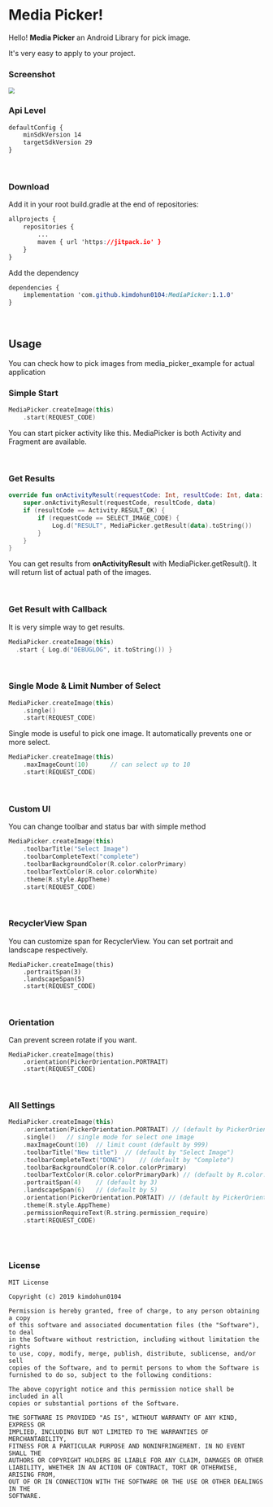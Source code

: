 # Media Picker!

Hello! **Media Picker** an Android Library for pick image.

It's very easy to apply to your project.



### Screenshot

<img src="https://user-images.githubusercontent.com/36754680/66700279-c3724a00-ed29-11e9-8604-d2c479ef5f68.png" style="zoom:75%;" />

<br>

### Api Level
```css
defaultConfig {
    minSdkVersion 14
    targetSdkVersion 29
}
```

<br>

### Download

 Add it in your root build.gradle at the end of repositories:

```css
allprojects {
	repositories {
		...
		maven { url 'https://jitpack.io' }
	}
}
```

 Add the dependency

```css
dependencies {
    implementation 'com.github.kimdohun0104:MediaPicker:1.1.0'
}
```

<br>

## Usage

 You can check how to pick images from media_picker_example for actual application

### Simple Start

```kotlin
MediaPicker.createImage(this)		
	.start(REQUEST_CODE)
```

You can start picker activity like this. MediaPicker is both Activity and Fragment are available. 

<br>

### Get Results

```kotlin
override fun onActivityResult(requestCode: Int, resultCode: Int, data: Intent?) {
	super.onActivityResult(requestCode, resultCode, data)
	if (resultCode == Activity.RESULT_OK) {
		if (requestCode == SELECT_IMAGE_CODE) {
			Log.d("RESULT", MediaPicker.getResult(data).toString())
		}
	}
}
```

 You can get results from **onActivityResult** with MediaPicker.getResult(). It will return list of actual path of the images.

<br>

### Get Result with Callback
 It is very simple way to get results.
 ```kotlin
MediaPicker.createImage(this)
   .start { Log.d("DEBUGLOG", it.toString()) }
 ```

<br>

### Single Mode & Limit Number of Select

```kotlin
MediaPicker.createImage(this)
	.single()
	.start(REQUEST_CODE)
```

  Single mode is useful to pick one image. It automatically prevents one or more select.

```kotlin
MediaPicker.createImage(this)
	.maxImageCount(10) 		// can select up to 10
	.start(REQUEST_CODE)
```

<br>

### Custom UI

 You can change toolbar and status bar with simple method

```kotlin
MediaPicker.createImage(this)
	.toolbarTitle("Select Image")
	.toolbarCompleteText("complete")
	.toolbarBackgroundColor(R.color.colorPrimary)
	.toolbarTextColor(R.color.colorWhite)
	.theme(R.style.AppTheme)
	.start(REQUEST_CODE)
```

<br>

### RecyclerView Span

 You can customize span for RecyclerView. You can set portrait and landscape respectively.

```
MediaPicker.createImage(this)
	.portraitSpan(3)
	.landscapeSpan(5)
	.start(REQUEST_CODE)
```

<br>

### Orientation

 Can prevent screen rotate if you want.

```
MediaPicker.createImage(this)
	.orientation(PickerOrientation.PORTRAIT)
	.start(REQUEST_CODE)
```

<br>

### All Settings

```kotlin
MediaPicker.createImage(this)
	.orientation(PickerOrientation.PORTRAIT) // (default by PickerOrientation.BOTH)
	.single()	// single mode for select one image
	.maxImageCount(10)	// limit count (default by 999)
	.toolbarTitle("New title")	// (default by "Select Image")
	.toolbarCompleteText("DONE")	// (default by "Complete")
	.toolbarBackgroundColor(R.color.colorPrimary)
	.toolbarTextColor(R.color.colorPrimaryDark)	// (default by R.color.colorWhite)
	.portraitSpan(4)	// (default by 3)
	.landscapeSpan(6)	// (default by 5)
	.orientation(PickerOrientation.PORTAIT)	// (default by PickerOrientation.BOTH)
	.theme(R.style.AppTheme)
	.permissionRequireText(R.string.permission_require)
	.start(REQUEST_CODE)
```

<br>


<br>



### License

```
MIT License

Copyright (c) 2019 kimdohun0104

Permission is hereby granted, free of charge, to any person obtaining a copy
of this software and associated documentation files (the "Software"), to deal
in the Software without restriction, including without limitation the rights
to use, copy, modify, merge, publish, distribute, sublicense, and/or sell
copies of the Software, and to permit persons to whom the Software is
furnished to do so, subject to the following conditions:

The above copyright notice and this permission notice shall be included in all
copies or substantial portions of the Software.

THE SOFTWARE IS PROVIDED "AS IS", WITHOUT WARRANTY OF ANY KIND, EXPRESS OR
IMPLIED, INCLUDING BUT NOT LIMITED TO THE WARRANTIES OF MERCHANTABILITY,
FITNESS FOR A PARTICULAR PURPOSE AND NONINFRINGEMENT. IN NO EVENT SHALL THE
AUTHORS OR COPYRIGHT HOLDERS BE LIABLE FOR ANY CLAIM, DAMAGES OR OTHER
LIABILITY, WHETHER IN AN ACTION OF CONTRACT, TORT OR OTHERWISE, ARISING FROM,
OUT OF OR IN CONNECTION WITH THE SOFTWARE OR THE USE OR OTHER DEALINGS IN THE
SOFTWARE.
```
